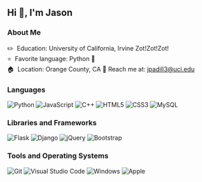 ## Hi 👋, I'm Jason
### About Me

:pencil2:&nbsp; Education: University of California, Irvine Zot!Zot!Zot! <br>
:star:&nbsp; Favorite language: Python :snake:  <br>
:house:&nbsp; Location: Orange County, CA
:email: Reach me at: <a href="mailto:jpadill3@uci.edu">jpadill3@uci.edu</a>


### Languages

![Python](https://img.shields.io/badge/-Python-1b1e26?style=for-the-badge&logo=python)
![JavaScript](https://img.shields.io/badge/-JavaScript-1b1e26?style=for-the-badge&logo=javascript)
![C++](https://img.shields.io/badge/-C++-1b1e26?style=for-the-badge&logo=C%2B%2B&logoColor=00599C)
![HTML5](https://img.shields.io/badge/-HTML5-1b1e26?style=for-the-badge&logo=HTML5)
![CSS3](https://img.shields.io/badge/-CSS3-1b1e26?style=for-the-badge&logo=CSS3&logoColor=1572B6)
![MySQL](https://img.shields.io/badge/-MySQL-1b1e26?style=for-the-badge&logo=MySQL&logoColor=FFFFFF)

### Libraries and Frameworks

![Flask](https://img.shields.io/badge/-Flask-1b1e26?style=for-the-badge&logo=Flask&logoColor=FFFFFF)
![Django](https://img.shields.io/badge/-Django-1b1e26?style=for-the-badge&logo=Django&logoColor=FFFFFF)
![jQuery](https://img.shields.io/badge/-jQuery-1b1e26?style=for-the-badge&logo=jquery&logoColor=007ACC)
![Bootstrap](https://img.shields.io/badge/-Bootstrap-1b1e26?style=for-the-badge&logo=Bootstrap&logoColor=563D7C)


### Tools and Operating Systems

![Git](https://img.shields.io/badge/-Git-1b1e26?style=for-the-badge&logo=Git&logoColor=F05032)
![Visual Studio Code](https://img.shields.io/badge/-VS%20Code-1b1e26?style=for-the-badge&logo=Visual-Studio-Code&logoColor=007ACC)
![Windows](https://img.shields.io/badge/-Windows-1b1e26?style=for-the-badge&logo=Windows&logoColor=007ACC)
![Apple](https://img.shields.io/badge/-MacOS-1b1e26?style=for-the-badge&logo=Apple&logoColor=FFFFFF)
